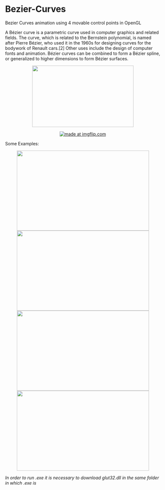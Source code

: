 # Bezier-Curves
Bezier Curves animation using 4 movable control points in OpenGL 

A Bézier curve is a parametric curve used in computer graphics and related fields. The curve, which is related to the Bernstein polynomial, is named after Pierre Bézier, who used it in the 1960s for designing curves for the bodywork of Renault cars.[2] Other uses include the design of computer fonts and animation. Bézier curves can be combined to form a Bézier spline, or generalized to higher dimensions to form Bézier surfaces. 

<p align="center">
   <img width="329" height="199" src="https://github.com/lafifii/Bezier-Curves/blob/master/BezierFormula.png">
</p>

<p align="center">
  <a href="https://imgflip.com/gif/33pvma"><img src="https://i.imgflip.com/33pvma.gif" title="made at imgflip.com"/></a>
</p>

Some Examples:
<p align="center">
   <img width="429" height="259" src="https://github.com/lafifii/Bezier_Curves/blob/master/Bezier1.PNG">
   <img width="429" height="259" src="https://github.com/lafifii/Bezier_Curves/blob/master/Bezier2.PNG">
   <img width="429" height="259" src="https://github.com/lafifii/Bezier_Curves/blob/master/Bezier3.PNG">
   <img width="429" height="259" src="https://github.com/lafifii/Bezier_Curves/blob/master/Bezier4.PNG">
</p>

*In order to run .exe it is necessary to download glut32.dll in the same folder in which .exe is*

